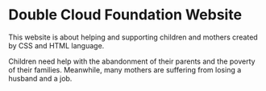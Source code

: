 # Double Cloud Foundation Website

This website is about helping and supporting children and mothers created by CSS and HTML language.

Children need help with the abandonment of their parents and the poverty of their families. Meanwhile, many mothers are suffering from losing a husband and a job.
